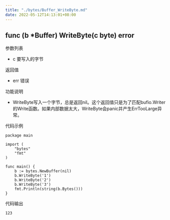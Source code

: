 ```yaml
---
title: "./bytes/Buffer_WriteByte.md"
date: 2022-05-12T14:13:01+08:00
---
```

## func (b *Buffer) WriteByte(c byte) error

参数列表

- c 要写入的字节

返回值

- err 错误

功能说明

- WriteByte写入一个字节，总是返回nil。这个返回值只是为了匹配bufio.Writer的Write函数。如果内部数据太大，WriteByte会panic并产生ErrTooLarge异常。

代码示例

	package main
	
	import (
		"bytes"
		"fmt"
	)
	
	func main() {
		b := bytes.NewBuffer(nil)
		b.WriteByte('1')
		b.WriteByte('2')
		b.WriteByte('3')
		fmt.Println(string(b.Bytes()))
	}
	
代码输出

	123
